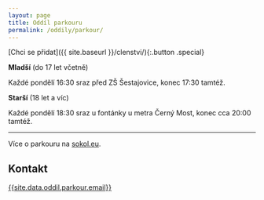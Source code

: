 ```yaml
---
layout: page
title: Oddíl parkouru
permalink: /oddily/parkour/
---
```


[Chci se přidat]({{ site.baseurl }}/clenstvi/){:.button .special}

**Mladší** (do 17 let včetně)

Každé pondělí 16:30 sraz před ZŠ Šestajovice, konec 17:30 tamtéž.

**Starší** (18 let a víc)

Každé pondělí 18:30 sraz u fontánky u metra Černý Most, konec cca 20:00 tamtéž.

---

Více o parkouru na [sokol.eu](http://sokol.eu/obsah/3371/).

## Kontakt

[{{site.data.oddil.parkour.email}}](mailto:{{site.data.oddil.parkour.email}})